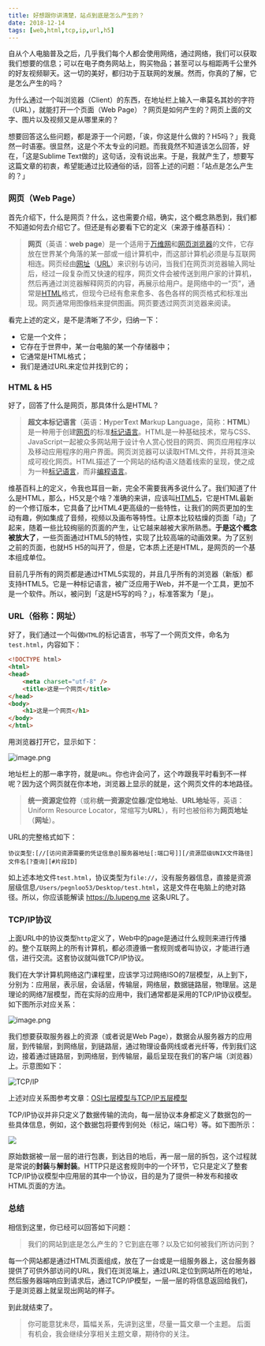 ```yaml
---
title: 好想跟你讲清楚，站点到底是怎么产生的？
date: 2018-12-14
tags: [web,html,tcp,ip,url,h5]
---
```


自从个人电脑普及之后，几乎我们每个人都会使用网络，通过网络，我们可以获取我们想要的信息；可以在电子商务网站上，购买物品；甚至可以与相距两千公里外的好友视频聊天。这一切的美好，都归功于互联网的发展。然而，你真的了解，它是怎么产生的吗？

为什么通过一个叫浏览器（Client）的东西，在地址栏上输入一串莫名其妙的字符（URL），就能打开一个页面（Web Page）？网页是如何产生的？网页上面的文字、图片以及视频又是从哪里来的？

想要回答这么些问题，都是源于一个问题，「诶，你这是什么做的？H5吗？」我竟然一时语塞。很显然，这是个不太专业的问题。而我竟然不知道该怎么回答，好在，「这是Sublime Text做的」这句话，没有说出来。于是，我就产生了，想要写这篇文章的初衷，希望能通过比较通俗的话，回答上述的问题：「站点是怎么产生的？」

### 网页（Web Page）
首先介绍下，什么是网页？什么，这也需要介绍，确实，这个概念熟悉到，我们都不知道如何去介绍它了。但还是有必要看下它的定义（来源于维基百科）：

> **网页**（英语：**web page**）是一个适用于[万维网](https://zh.wikipedia.org/wiki/%E5%85%A8%E7%90%83%E8%B3%87%E8%A8%8A%E7%B6%B2 "万维网")和[网页浏览器](https://zh.wikipedia.org/wiki/%E7%B6%B2%E9%A0%81%E7%80%8F%E8%A6%BD%E5%99%A8 "网页浏览器")的文件，它存放在世界某个角落的某一部或一组计算机中，而这部计算机必须是与互联网相连。网页经由[网址](https://zh.wikipedia.org/wiki/%E7%B6%B2%E5%9D%80 "网址")（[URL](https://zh.wikipedia.org/wiki/URL "URL")）来识别与访问，当我们在网页浏览器输入网址后，经过一段复杂而又快速的程序，网页文件会被传送到用户家的计算机，然后再通过浏览器解释网页的内容，再展示给用户。是网络中的一“页”，通常是[HTML](https://zh.wikipedia.org/wiki/HTML "HTML")格式，但现今已经有愈来愈多、各色各样的网页格式和标准出现。网页通常用图像档来提供图画。网页要透过网页浏览器来阅读。

看完上述的定义，是不是清晰了不少，归纳一下：

- 它是一个文件；
- 它存在于世界中，某一台电脑的某一个存储器中；
- 它通常是HTML格式；
- 我们是通过URL来定位并找到它的；

### HTML & H5
好了，回答了什么是网页，那具体什么是HTML？

> **超文本标记语言**（英语：**H**yper**T**ext **M**arkup **L**anguage，简称：**HTML**）是一种用于创建[网页](https://zh.wikipedia.org/wiki/%E7%BD%91%E9%A1%B5 "网页")的标准[标记语言](https://zh.wikipedia.org/wiki/%E6%A0%87%E8%AE%B0%E8%AF%AD%E8%A8%80 "标记语言")。HTML是一种基础技术，常与CSS、JavaScript一起被众多网站用于设计令人赏心悦目的网页、网页应用程序以及移动应用程序的用户界面。网页浏览器可以读取HTML文件，并将其渲染成可视化网页。HTML描述了一个网站的结构语义随着线索的呈现，使之成为一种[标记语言](https://zh.wikipedia.org/wiki/%E6%A0%87%E8%AE%B0%E8%AF%AD%E8%A8%80 "标记语言")，而非[编程语言](https://zh.wikipedia.org/wiki/%E7%BC%96%E7%A8%8B%E8%AF%AD%E8%A8%80 "编程语言")。

维基百科上的定义，令我也耳目一新，完全不需要我再多说什么了。我们知道了什么是HTML，那么，H5又是个啥？准确的来讲，应该叫[HTML5](https://zh.wikipedia.org/wiki/HTML5)，它是HTML最新的一个修订版本，它具备了比HTML4更高级的一些特性，让我们的网页更加的生动有趣，例如集成了音频，视频以及画布等特性。让原本比较枯燥的页面「动」了起来，随着一些比较绚丽的页面的产生，让它越来越被大家所熟悉。**于是这个概念被放大了**，一些页面通过HTML5的特性，实现了比较高端的动画效果。为了区别之前的页面，也就H5 H5的叫开了，但是，它本质上还是HTML，是网页的一个基本组成单位。

目前几乎所有的网页都是通过HTML5实现的，并且几乎所有的浏览器（新版）都支持HTML5。它是一种标记语言，被广泛应用于Web，并不是一个工具，更加不是一个软件。所以，被问到「这是H5写的吗？」，标准答案为「是」。

### URL（俗称：网址）
好了，我们通过一个叫做`HTML`的标记语言，书写了一个网页文件，命名为`test.html`，内容如下：

```html
<!DOCTYPE html>
<html>
<head>
    <meta charset="utf-8" />
    <title>这是一个网页</title>
</head>
<body>
    <h1>这是一个网页</h1>
</body>
</html>
```

用浏览器打开它，显示如下：

![image.png](https://upload-images.jianshu.io/upload_images/128602-ab956fabce2027e2.png?imageMogr2/auto-orient/strip%7CimageView2/2/w/1240)

地址栏上的那一串字符，就是`URL`。你也许会问了，这个咋跟我平时看到不一样呢？因为这个网页就在你本地，浏览器上显示的就是，这个网页文件的本地路径。

> **统一资源定位符**（或称**统一资源定位器**/**定位地址**、**URL地址**等，英语：Uniform Resource Locator，常缩写为**URL**），有时也被俗称为**网页地址**（**网址**）。

URL的完整格式如下：

```
协议类型:[//[访问资源需要的凭证信息@]服务器地址[:端口号]][/资源层级UNIX文件路径]文件名[?查询][#片段ID]
```

如上述本地文件`test.html`，协议类型为`file://`，没有服务器信息，直接是资源层级信息`/Users/pegnloo53/Desktop/test.html`，这是文件在电脑上的绝对路径。所以，你应该能解读 https://b.lupeng.me 这条URL了。

### TCP/IP协议
上面URL中的协议类型`http`定义了，Web中的page是通过什么规则来进行传播的。整个互联网上的所有计算机，都必须遵循一套规则或者叫协议，才能进行通信，进行交流。这套协议就叫做TCP/IP协议。

我们在大学计算机网络这门课程里，应该学习过网络ISO的7层模型，从上到下，分别为：应用层，表示层，会话层，传输层，网络层，数据链路层，物理层。这是理论的网络7层模型，而在实际的应用中，我们通常都是采用的TCP/IP协议模型。如下图所示对应关系：

![image.png](https://upload-images.jianshu.io/upload_images/128602-8d07b1246b765be7.png?imageMogr2/auto-orient/strip%7CimageView2/2/w/1240)

我们想要获取服务器上的资源（或者说是Web Page），数据会从服务器方的应用层，到传输层，到网络层，到链路层，通过物理设备网线或者光纤等，传到我们这边，接着通过链路层，到网络层，到传输层，最后呈现在我们的客户端（浏览器）上。示意图如下：

![TCP/IP](https://upload-images.jianshu.io/upload_images/128602-84f0b61d5da57e1a.JPG?imageMogr2/auto-orient/strip%7CimageView2/2/w/1240)

上述对应关系图参考文章：[OSI七层模型与TCP/IP五层模型](https://www.cnblogs.com/qishui/p/5428938.html)

TCP/IP协议并非只定义了数据传输的流向，每一层协议本身都定义了数据包的一些具体信息，例如，这个数据包将要传到何处（标记，端口号）等。如下图所示：

![](https://upload-images.jianshu.io/upload_images/128602-b12b7f289055cafa.JPG?imageMogr2/auto-orient/strip%7CimageView2/2/w/1240)

原始数据被一层一层的进行包裹，到达目的地后，再一层一层的拆包，这个过程就是常说的**封装**与**解封装**。HTTP只是这套规则中的一个环节，它只是定义了整套TCP/IP协议模型中应用层的其中一个协议，目的是为了提供一种发布和接收HTML页面的方法。

### 总结
相信到这里，你已经可以回答如下问题：

> 我们的网站到底是怎么产生的？它到底在哪？以及它如何被我们所访问到？

每一个网站都是通过HTML页面组成，放在了一台或是一组服务器上，这台服务器提供了可供外部访问的URL，我们在浏览端上，通过URL定位到网站所在的地址，然后服务器端响应到请求后，通过TCP/IP模型，一层一层的将信息返回给我们，于是浏览器上就呈现出网站的样子。

到此就结束了。

> 你可能意犹未尽，篇幅关系，先讲到这里，尽量一篇文章一个主题。
后面有机会，我会继续分享相关主题文章，期待你的关注。